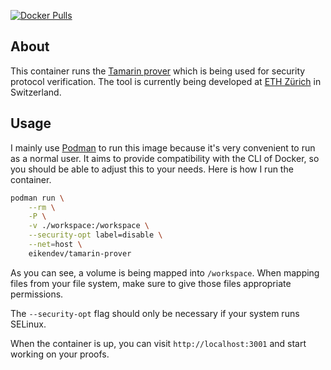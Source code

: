 [![Docker Pulls](https://img.shields.io/docker/pulls/eikendev/tamarin-prover)](https://hub.docker.com/r/eikendev/tamarin-prover)

## About

This container runs the [Tamarin prover](https://tamarin-prover.github.io/) which is being used for security protocol verification.
The tool is currently being developed at [ETH Zürich](https://ethz.ch/) in Switzerland.

## Usage

I mainly use [Podman](https://podman.io/) to run this image because it's very convenient to run as a normal user.
It aims to provide compatibility with the CLI of Docker, so you should be able to adjust this to your needs.
Here is how I run the container.

```bash
podman run \
	--rm \
	-P \
	-v ./workspace:/workspace \
	--security-opt label=disable \
	--net=host \
	eikendev/tamarin-prover
```

As you can see, a volume is being mapped into `/workspace`.
When mapping files from your file system, make sure to give those files appropriate permissions.

The `--security-opt` flag should only be necessary if your system runs SELinux.

When the container is up, you can visit `http://localhost:3001` and start working on your proofs.
